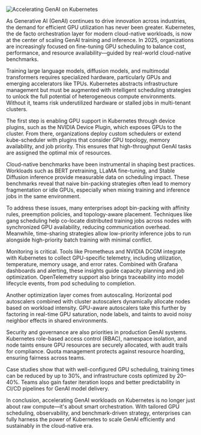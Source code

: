 ![Accelerating GenAI on Kubernetes](https://miro.medium.com/v2/resize:fit:1400/1*tClT6s-uLensonSY-bvG0Q.png)

As Generative AI (GenAI) continues to drive innovation across industries, the demand for efficient GPU utilization has never been greater. Kubernetes, the de facto orchestration layer for modern cloud-native workloads, is now at the center of scaling GenAI training and inference. In 2025, organizations are increasingly focused on fine-tuning GPU scheduling to balance cost, performance, and resource availability—guided by real-world cloud-native benchmarks.

Training large language models, diffusion models, and multimodal transformers requires specialized hardware, particularly GPUs and emerging accelerators like TPUs. Kubernetes abstracts infrastructure management but must be augmented with intelligent scheduling strategies to unlock the full potential of heterogeneous compute environments. Without it, teams risk underutilized hardware or stalled jobs in multi-tenant clusters.

The first step is enabling GPU support in Kubernetes through device plugins, such as the NVIDIA Device Plugin, which exposes GPUs to the cluster. From there, organizations deploy custom schedulers or extend kube-scheduler with plugins that consider GPU topology, memory availability, and job priority. This ensures that high-throughput GenAI tasks are assigned the optimal mix of resources.

Cloud-native benchmarks have been instrumental in shaping best practices. Workloads such as BERT pretraining, LLaMA fine-tuning, and Stable Diffusion inference provide measurable data on scheduling impact. These benchmarks reveal that naive bin-packing strategies often lead to memory fragmentation or idle GPUs, especially when mixing training and inference jobs in the same environment.

To address these issues, many enterprises adopt bin-packing with affinity rules, preemption policies, and topology-aware placement. Techniques like gang scheduling help co-locate distributed training jobs across nodes with synchronized GPU availability, reducing communication overhead. Meanwhile, time-sharing strategies allow low-priority inference jobs to run alongside high-priority batch training with minimal conflict.

Monitoring is critical. Tools like Prometheus and NVIDIA DCGM integrate with Kubernetes to collect GPU-specific telemetry, including utilization, temperature, memory usage, and error rates. Combined with Grafana dashboards and alerting, these insights guide capacity planning and job optimization. OpenTelemetry support also brings traceability into model lifecycle events, from pod scheduling to completion.

Another optimization layer comes from autoscaling. Horizontal pod autoscalers combined with cluster autoscalers dynamically allocate nodes based on workload intensity. GPU-aware autoscalers take this further by factoring in real-time GPU saturation, node labels, and taints to avoid noisy neighbor effects in shared environments.

Security and governance are also priorities in production GenAI systems. Kubernetes role-based access control (RBAC), namespace isolation, and node taints ensure GPU resources are securely allocated, with audit trails for compliance. Quota management protects against resource hoarding, ensuring fairness across teams.

Case studies show that with well-configured GPU scheduling, training times can be reduced by up to 30%, and infrastructure costs optimized by 20–40%. Teams also gain faster iteration loops and better predictability in CI/CD pipelines for GenAI model delivery.

In conclusion, accelerating GenAI workloads on Kubernetes is no longer just about raw compute—it's about smart orchestration. With tailored GPU scheduling, observability, and benchmark-driven strategy, enterprises can fully harness the power of Kubernetes to scale GenAI efficiently and sustainably in the cloud-native era.
